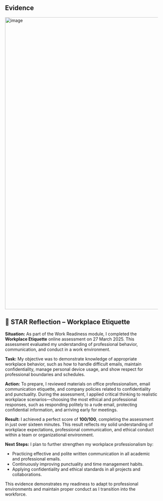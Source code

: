 ## Evidence

<img width="1820" height="958" alt="image" src="https://github.com/user-attachments/assets/fa9a7b94-454c-4523-9f34-b43b3a069022" />


## 💼 STAR Reflection – Workplace Etiquette

**Situation:**
As part of the Work Readiness module, I completed the **Workplace Etiquette** online assessment on 27 March 2025. This assessment evaluated my understanding of professional behavior, communication, and conduct in a work environment.

**Task:**
My objective was to demonstrate knowledge of appropriate workplace behavior, such as how to handle difficult emails, maintain confidentiality, manage personal device usage, and show respect for professional boundaries and schedules.

**Action:**
To prepare, I reviewed materials on office professionalism, email communication etiquette, and company policies related to confidentiality and punctuality. During the assessment, I applied critical thinking to realistic workplace scenarios—choosing the most ethical and professional responses, such as responding politely to a rude email, protecting confidential information, and arriving early for meetings.

**Result:**
I achieved a perfect score of **100/100**, completing the assessment in just over sixteen minutes. This result reflects my solid understanding of workplace expectations, professional communication, and ethical conduct within a team or organizational environment.

**Next Steps:**
I plan to further strengthen my workplace professionalism by:

* Practicing effective and polite written communication in all academic and professional emails.
* Continuously improving punctuality and time management habits.
* Applying confidentiality and ethical standards in all projects and collaborations.

This evidence demonstrates my readiness to adapt to professional environments and maintain proper conduct as I transition into the workforce.

